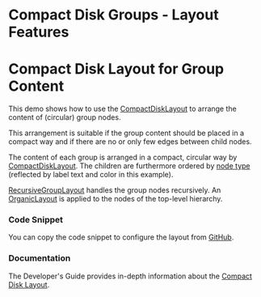 <!--
 //////////////////////////////////////////////////////////////////////////////
 // @license
 // This file is part of yFiles for HTML 2.6.
 // Use is subject to license terms.
 //
 // Copyright (c) 2000-2024 by yWorks GmbH, Vor dem Kreuzberg 28,
 // 72070 Tuebingen, Germany. All rights reserved.
 //
 //////////////////////////////////////////////////////////////////////////////
-->
# Compact Disk Groups - Layout Features

# Compact Disk Layout for Group Content

This demo shows how to use the [CompactDiskLayout](https://docs.yworks.com/yfileshtml/#/api/CompactDiskLayout) to arrange the content of (circular) group nodes.

This arrangement is suitable if the group content should be placed in a compact way and if there are no or only few edges between child nodes.

The content of each group is arranged in a compact, circular way by [CompactDiskLayout](https://docs.yworks.com/yfileshtml/#/api/CompactDiskLayout). The children are furthermore ordered by [node type](https://docs.yworks.com/yfileshtml/#/api/CompactDiskLayoutData#nodeTypes) (reflected by label text and color in this example).

[RecursiveGroupLayout](https://docs.yworks.com/yfileshtml/#/api/RecursiveGroupLayout) handles the group nodes recursively. An [OrganicLayout](https://docs.yworks.com/yfileshtml/#/api/OrganicLayout) is applied to the nodes of the top-level hierarchy.

### Code Snippet

You can copy the code snippet to configure the layout from [GitHub](https://github.com/yWorks/yfiles-for-html-demos/blob/master/demos/layout-features/compact-disk-groups/CompactDiskGroups.ts).

### Documentation

The Developer's Guide provides in-depth information about the [Compact Disk Layout](https://docs.yworks.com/yfileshtml/#/dguide/compact_disk_layout).
